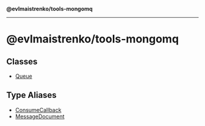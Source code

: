 **@evlmaistrenko/tools-mongomq**

---

# @evlmaistrenko/tools-mongomq

## Classes

- [Queue](classes/Queue.md)

## Type Aliases

- [ConsumeCallback](type-aliases/ConsumeCallback.md)
- [MessageDocument](type-aliases/MessageDocument.md)
